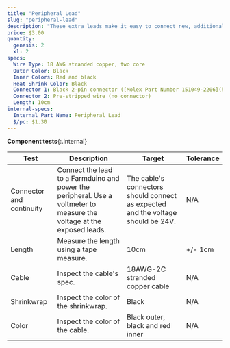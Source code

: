 ```yaml
---
title: "Peripheral Lead"
slug: "peripheral-lead"
description: "These extra leads make it easy to connect new, additional peripherals to your Farmduino."
price: $3.00
quantity:
  genesis: 2
  xl: 2
specs:
  Wire Type: 18 AWG stranded copper, two core
  Outer Color: Black
  Inner Colors: Red and black
  Heat Shrink Color: Black
  Connector 1: Black 2-pin connector ([Molex Part Number 151049-2206](https://www.molex.com/molex/products/datasheet.jsp?part=active/1510492206_CRIMP_HOUSINGS.xml))
  Connector 2: Pre-stripped wire (no connector)
  Length: 10cm
internal-specs:
  Internal Part Name: Peripheral Lead
  $/pc: $1.30
---
```


**Component tests**{:.internal}

|Test         |Description  |Target       |Tolerance    |
|-------------|-------------|-------------|-------------|
|Connector and continuity|Connect the lead to a Farmduino and power the peripheral. Use a voltmeter to measure the voltage at the exposed leads.|The cable's connectors should connect as expected and the voltage should be 24V.|N/A
|Length       |Measure the length using a tape measure.|10cm|+/- 1cm
|Cable        |Inspect the cable's spec.|18AWG-2C stranded copper cable|N/A
|Shrinkwrap   |Inspect the color of the shrinkwrap.|Black|N/A
|Color        |Inspect the color of the cable.|Black outer, black and red inner|N/A
